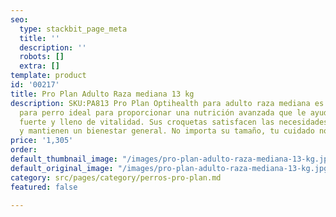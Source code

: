 ```yaml
---
seo:
  type: stackbit_page_meta
  title: ''
  description: ''
  robots: []
  extra: []
template: product
id: '00217'
title: Pro Plan Adulto Raza mediana 13 kg
description: SKU:PA813 Pro Plan Optihealth para adulto raza mediana es el alimento
  para perro ideal para proporcionar una nutrición avanzada que le ayudará mantenerse
  fuerte y lleno de vitalidad. Sus croquetas satisfacen las necesidades nutricionales
  y mantienen un bienestar general. No importa su tamaño, tu cuidado no tiene límites.
price: '1,305'
order: 
default_thumbnail_image: "/images/pro-plan-adulto-raza-mediana-13-kg.jpg"
default_original_image: "/images/pro-plan-adulto-raza-mediana-13-kg.jpg"
category: src/pages/category/perros-pro-plan.md
featured: false

---
```

